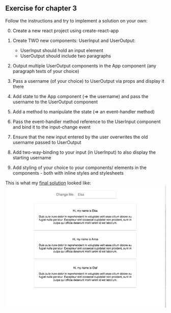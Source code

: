## Exercise for chapter 3

Follow the instructions and try to implement a solution on your own:

0. Create a new react project using create-react-app
1. Create TWO new components: UserInput and UserOutput:

	- UserInput should hold an input element
	- UserOutput should include two paragraphs
2. Output multiple UserOutput components in the App component (any paragraph texts of your choice)
3. Pass a username (of your choice) to UserOutput via props and display it there
4. Add state to the App component (=> the username) and pass the username to the UserOutput component
5. Add a method to manipulate the state (=> an event-handler method)
6. Pass the event-handler method reference to the UserInput component and bind it to the input-change event
7. Ensure that the new input entered by the user overwrites the old username passed to UserOutput
8. Add two-way-binding to your input (in UserInput) to also display the starting username
9. Add styling of your choice to your components/ elements in the components - both with inline styles and stylesheets


This is what my [final solution](/.03.1-exercise-solution) looked like:
![Alt Text](img/03.1-exercise-solution.gif)